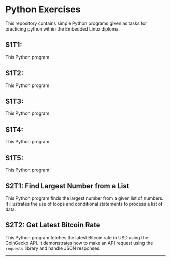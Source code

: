 # Python Exercises

This repository contains simple Python programs given as tasks for practicing python within the Embedded Linux diploma.

## S1T1:

This Python program

## S1T2:

This Python program

## S1T3:

This Python program

## S1T4:

This Python program

## S1T5:

This Python program


## S2T1: Find Largest Number from a List

This Python program finds the largest number from a given list of numbers. It illustrates the use of loops and conditional statements to process a list of data.

## S2T2: Get Latest Bitcoin Rate

This Python program fetches the latest Bitcoin rate in USD using the CoinGecko API. It demonstrates how to make an API request using the `requests` library and handle JSON responses.

---
